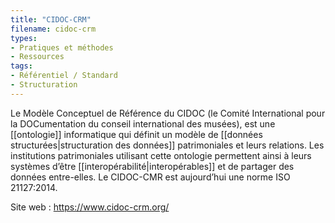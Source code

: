 ```yaml
---
title: "CIDOC-CRM"
filename: cidoc-crm
types:
- Pratiques et méthodes
- Ressources
tags:
- Référentiel / Standard
- Structuration
---
```


Le Modèle Conceptuel de Référence du CIDOC (le Comité International pour la DOCumentation du conseil international des musées), est une [[ontologie]] informatique qui définit un modèle de [[données structurées|structuration des données]] patrimoniales et leurs relations. Les institutions patrimoniales utilisant cette ontologie permettent ainsi à leurs systèmes d’être [[interopérabilité|interopérables]] et de partager des données entre-elles. Le CIDOC-CMR est aujourd’hui une norme ISO 21127:2014.

Site web : <https://www.cidoc-crm.org/>

